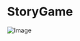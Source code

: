 # StoryGame


![Image](https://github.com/user-attachments/assets/763a11bd-2284-4315-955c-274ecc0e8114)
